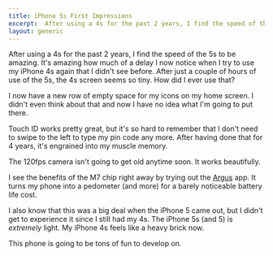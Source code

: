 ```yaml
---
title: iPhone 5s First Impressions
excerpt:  After using a 4s for the past 2 years, I find the speed of the 5s to be amazing. It's amazing how much of a delay I now notice when I try to use my iPhone 4s again that I didn't see before. After just a couple of hours of use of the 5s, the 4s screen seems so tiny. How did I ever use that?
layout: generic
---
```


After using a 4s for the past 2 years, I find the speed of the 5s to be amazing. It's amazing how much of a delay I now notice when I try to use my iPhone 4s again that I didn't see before. After just a couple of hours of use of the 5s, the 4s screen seems so tiny. How did I ever use that?

I now have a new row of empty space for my icons on my home screen. I didn't even think about that and now I have no idea what I'm going to put there.

Touch ID works pretty great, but it's so hard to remember that I don't need to swipe to the left to type my pin code any more. After having done that for 4 years, it's engrained into my muscle memory.

The 120fps camera isn't going to get old anytime soon. It works beautifully.

I see the benefits of the M7 chip right away by trying out the [Argus](https://itunes.apple.com/us/app/argus-your-fitness-tracker/id624329444?mt=8) app. It turns my phone into a pedometer (and more) for a barely noticeable battery life cost.

I also know that this was a big deal when the iPhone 5 came out, but I didn't get to experience it since I still had my 4s. The iPhone 5s (and 5) is *extremely* light. My iPhone 4s feels like a heavy brick now.

This phone is going to be tons of fun to develop on.
